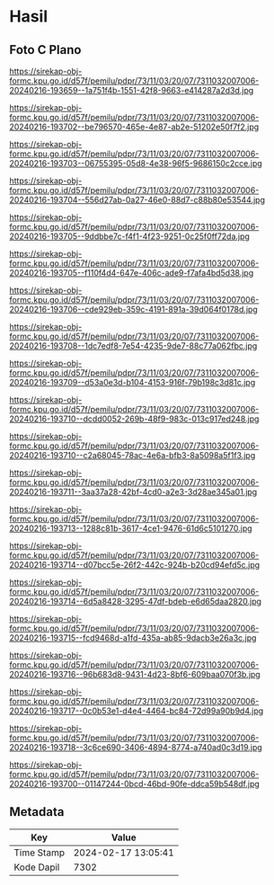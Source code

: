 # Hasil

## Foto C Plano

https://sirekap-obj-formc.kpu.go.id/d57f/pemilu/pdpr/73/11/03/20/07/7311032007006-20240216-193659--1a751f4b-1551-42f8-9663-e414287a2d3d.jpg

https://sirekap-obj-formc.kpu.go.id/d57f/pemilu/pdpr/73/11/03/20/07/7311032007006-20240216-193702--be796570-465e-4e87-ab2e-51202e50f7f2.jpg

https://sirekap-obj-formc.kpu.go.id/d57f/pemilu/pdpr/73/11/03/20/07/7311032007006-20240216-193703--06755395-05d8-4e38-96f5-9686150c2cce.jpg

https://sirekap-obj-formc.kpu.go.id/d57f/pemilu/pdpr/73/11/03/20/07/7311032007006-20240216-193704--556d27ab-0a27-46e0-88d7-c88b80e53544.jpg

https://sirekap-obj-formc.kpu.go.id/d57f/pemilu/pdpr/73/11/03/20/07/7311032007006-20240216-193705--9ddbbe7c-f4f1-4f23-9251-0c25f0ff72da.jpg

https://sirekap-obj-formc.kpu.go.id/d57f/pemilu/pdpr/73/11/03/20/07/7311032007006-20240216-193705--f110f4d4-647e-406c-ade9-f7afa4bd5d38.jpg

https://sirekap-obj-formc.kpu.go.id/d57f/pemilu/pdpr/73/11/03/20/07/7311032007006-20240216-193706--cde929eb-359c-4191-891a-39d064f0178d.jpg

https://sirekap-obj-formc.kpu.go.id/d57f/pemilu/pdpr/73/11/03/20/07/7311032007006-20240216-193708--1dc7edf8-7e54-4235-9de7-88c77a062fbc.jpg

https://sirekap-obj-formc.kpu.go.id/d57f/pemilu/pdpr/73/11/03/20/07/7311032007006-20240216-193709--d53a0e3d-b104-4153-916f-79b198c3d81c.jpg

https://sirekap-obj-formc.kpu.go.id/d57f/pemilu/pdpr/73/11/03/20/07/7311032007006-20240216-193710--dcdd0052-269b-48f9-983c-013c917ed248.jpg

https://sirekap-obj-formc.kpu.go.id/d57f/pemilu/pdpr/73/11/03/20/07/7311032007006-20240216-193710--c2a68045-78ac-4e6a-bfb3-8a5098a5f1f3.jpg

https://sirekap-obj-formc.kpu.go.id/d57f/pemilu/pdpr/73/11/03/20/07/7311032007006-20240216-193711--3aa37a28-42bf-4cd0-a2e3-3d28ae345a01.jpg

https://sirekap-obj-formc.kpu.go.id/d57f/pemilu/pdpr/73/11/03/20/07/7311032007006-20240216-193713--1288c81b-3617-4ce1-9476-61d6c5101270.jpg

https://sirekap-obj-formc.kpu.go.id/d57f/pemilu/pdpr/73/11/03/20/07/7311032007006-20240216-193714--d07bcc5e-26f2-442c-924b-b20cd94efd5c.jpg

https://sirekap-obj-formc.kpu.go.id/d57f/pemilu/pdpr/73/11/03/20/07/7311032007006-20240216-193714--6d5a8428-3295-47df-bdeb-e6d65daa2820.jpg

https://sirekap-obj-formc.kpu.go.id/d57f/pemilu/pdpr/73/11/03/20/07/7311032007006-20240216-193715--fcd9468d-a1fd-435a-ab85-9dacb3e26a3c.jpg

https://sirekap-obj-formc.kpu.go.id/d57f/pemilu/pdpr/73/11/03/20/07/7311032007006-20240216-193716--96b683d8-9431-4d23-8bf6-609baa070f3b.jpg

https://sirekap-obj-formc.kpu.go.id/d57f/pemilu/pdpr/73/11/03/20/07/7311032007006-20240216-193717--0c0b53e1-d4e4-4464-bc84-72d99a90b9d4.jpg

https://sirekap-obj-formc.kpu.go.id/d57f/pemilu/pdpr/73/11/03/20/07/7311032007006-20240216-193718--3c6ce690-3406-4894-8774-a740ad0c3d19.jpg

https://sirekap-obj-formc.kpu.go.id/d57f/pemilu/pdpr/73/11/03/20/07/7311032007006-20240216-193700--01147244-0bcd-46bd-90fe-ddca59b548df.jpg


## Metadata

| Key        | Value               |
| ---------- | ------------------- |
| Time Stamp | 2024-02-17 13:05:41 |
| Kode Dapil | 7302                |



